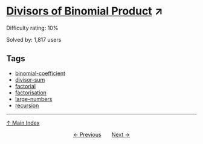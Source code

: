 # [Divisors of Binomial Product](https://projecteuler.net/problem=650) ↗️

Difficulty rating: 10%

Solved by: 1,817 users
## Tags

- [binomial-coefficient](../tags/binomial-coefficient.md)
- [divisor-sum](../tags/divisor-sum.md)
- [factorial](../tags/factorial.md)
- [factorisation](../tags/factorisation.md)
- [large-numbers](../tags/large-numbers.md)
- [recursion](../tags/recursion.md)



---

[↑ Main Index](../README.md)


<div align=center><a href='649.md'>← Previous</a> &nbsp;&nbsp; &nbsp;&nbsp;  <a href='651.md'>Next →</a></div>
